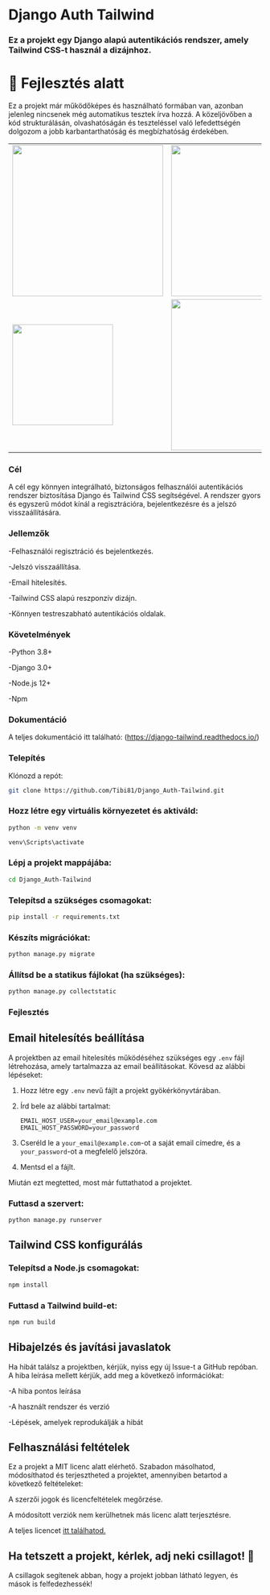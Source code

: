 # Django Auth Tailwind
### Ez a projekt egy Django alapú autentikációs rendszer, amely Tailwind CSS-t használ a dizájnhoz.

# 🚧  Fejlesztés alatt
Ez a projekt már működőképes és használható formában van, azonban jelenleg nincsenek még automatikus tesztek írva hozzá. A közeljövőben a kód strukturálásán, olvashatóságán és teszteléssel való lefedettségén dolgozom a jobb karbantarthatóság és megbízhatóság érdekében.

<table>
  <tr>
    <td><img src="https://raw.githubusercontent.com/Tibi81/Django_Auth-Tailwind/refs/heads/main/Macbook-Air-127.0.0.1.png" width="300"/></td>
    <td><img src="https://raw.githubusercontent.com/Tibi81/Django_Auth-Tailwind/refs/heads/main/iPad-Air-4-127.0.0.1.png" width="300"/></td>
  </tr>
  <tr>
    <td><img src="https://raw.githubusercontent.com/Tibi81/Django_Auth-Tailwind/refs/heads/main/iPhone-13-PRO-127.0.0.1.png" width="200"/></td>
    <td><img src="https://raw.githubusercontent.com/Tibi81/Django_Auth-Tailwind/refs/heads/main/Macbook-Air-127.0.0.1%20(1).png" width="300"/></td>
  </tr>
</table>





### Cél
A cél egy könnyen integrálható, biztonságos felhasználói autentikációs rendszer biztosítása Django és Tailwind CSS segítségével. A rendszer gyors és egyszerű módot kínál a regisztrációra, bejelentkezésre és a jelszó visszaállítására.

### Jellemzők
-Felhasználói regisztráció és bejelentkezés.

-Jelszó visszaállítása.

-Email hitelesítés.

-Tailwind CSS alapú reszponzív dizájn.

-Könnyen testreszabható autentikációs oldalak.

### Követelmények
-Python 3.8+

-Django 3.0+

-Node.js 12+

-Npm

### Dokumentáció

A teljes dokumentáció itt található: (https://django-tailwind.readthedocs.io/)

### Telepítés
Klónozd a repót:

```bash
git clone https://github.com/Tibi81/Django_Auth-Tailwind.git
```

### Hozz létre egy virtuális környezetet és aktiváld:
```bash
python -m venv venv
```
```bash
venv\Scripts\activate
```

### Lépj a projekt mappájába:

```bash
cd Django_Auth-Tailwind
```
### Telepítsd a szükséges csomagokat:

```bash
pip install -r requirements.txt
```
### Készíts migrációkat:

```bash
python manage.py migrate
```
### Állítsd be a statikus fájlokat (ha szükséges):

```bash
python manage.py collectstatic
```
### Fejlesztés<br>

## Email hitelesítés beállítása

A projektben az email hitelesítés működéséhez szükséges egy `.env` fájl létrehozása, amely tartalmazza az email beállításokat. Kövesd az alábbi lépéseket:

1. Hozz létre egy `.env` nevű fájlt a projekt gyökérkönyvtárában.
2. Írd bele az alábbi tartalmat:

    ```env
    EMAIL_HOST_USER=your_email@example.com
    EMAIL_HOST_PASSWORD=your_password
    ```

3. Cseréld le a `your_email@example.com`-ot a saját email címedre, és a `your_password`-ot a megfelelő jelszóra.
4. Mentsd el a fájlt.

Miután ezt megtetted, most már futtathatod a projektet.


### Futtasd a szervert:

```bash
python manage.py runserver
```
## Tailwind CSS konfigurálás<br>

### Telepítsd a Node.js csomagokat:

```bash
npm install
```
### Futtasd a Tailwind build-et:

```bash
npm run build
```

## Hibajelzés és javítási javaslatok
Ha hibát találsz a projektben, kérjük, nyiss egy új Issue-t a GitHub repóban. A hiba leírása mellett kérjük, add meg a következő információkat:

-A hiba pontos leírása

-A használt rendszer és verzió

-Lépések, amelyek reprodukálják a hibát

## Felhasználási feltételek

Ez a projekt a MIT licenc alatt elérhető. Szabadon másolhatod, módosíthatod és terjesztheted a projektet, amennyiben betartod a következő feltételeket:

A szerzői jogok és licencfeltételek megőrzése.

A módosított verziók nem kerülhetnek más licenc alatt terjesztésre.

A teljes licencet [itt találhatod.](https://opensource.org/license/mit)

## Ha tetszett a projekt, kérlek, adj neki csillagot! 🌟

A csillagok segítenek abban, hogy a projekt jobban látható legyen, és mások is felfedezhessék!

